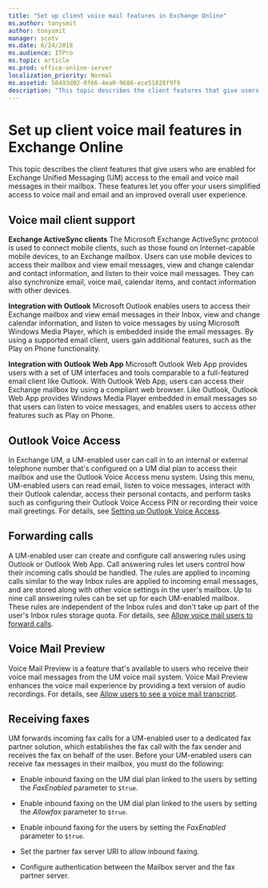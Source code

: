 ```yaml
---
title: "Set up client voice mail features in Exchange Online"
ms.author: tonysmit
author: tonysmit
manager: scotv
ms.date: 6/24/2018
ms.audience: ITPro
ms.topic: article
ms.prod: office-online-server
localization_priority: Normal
ms.assetid: 58493d02-0f66-4ea0-9686-ece51828f9f9
description: "This topic describes the client features that give users who are enabled for Exchange Unified Messaging (UM) access to the email and voice mail messages in their mailbox. These features let you offer your users simplified access to voice mail and email and an improved overall user experience."
---
```


# Set up client voice mail features in Exchange Online

This topic describes the client features that give users who are enabled for Exchange Unified Messaging (UM) access to the email and voice mail messages in their mailbox. These features let you offer your users simplified access to voice mail and email and an improved overall user experience.
  
## Voice mail client support
<a name="clientsupport"> </a>

 **Exchange ActiveSync clients** The Microsoft Exchange ActiveSync protocol is used to connect mobile clients, such as those found on Internet-capable mobile devices, to an Exchange mailbox. Users can use mobile devices to access their mailbox and view email messages, view and change calendar and contact information, and listen to their voice mail messages. They can also synchronize email, voice mail, calendar items, and contact information with other devices. 
  
 **Integration with Outlook** Microsoft Outlook enables users to access their Exchange mailbox and view email messages in their Inbox, view and change calendar information, and listen to voice messages by using Microsoft Windows Media Player, which is embedded inside the email messages. By using a supported email client, users gain additional features, such as the Play on Phone functionality. 
  
 **Integration with Outlook Web App** Microsoft Outlook Web App provides users with a set of UM interfaces and tools comparable to a full-featured email client like Outlook. With Outlook Web App, users can access their Exchange mailbox by using a compliant web browser. Like Outlook, Outlook Web App provides Windows Media Player embedded in email messages so that users can listen to voice messages, and enables users to access other features such as Play on Phone. 
  
## Outlook Voice Access
<a name="OutlookVoiceAccess"> </a>

In Exchange UM, a UM-enabled user can call in to an internal or external telephone number that's configured on a UM dial plan to access their mailbox and use the Outlook Voice Access menu system. Using this menu, UM-enabled users can read email, listen to voice messages, interact with their Outlook calendar, access their personal contacts, and perform tasks such as configuring their Outlook Voice Access PIN or recording their voice mail greetings. For details, see [Setting up Outlook Voice Access](set-up-outlook-voice-access.md).
  
## Forwarding calls
<a name="forwardingcalls"> </a>

A UM-enabled user can create and configure call answering rules using Outlook or Outlook Web App. Call answering rules let users control how their incoming calls should be handled. The rules are applied to incoming calls similar to the way Inbox rules are applied to incoming email messages, and are stored along with other voice settings in the user's mailbox. Up to nine call answering rules can be set up for each UM-enabled mailbox. These rules are independent of the Inbox rules and don't take up part of the user's Inbox rules storage quota. For details, see [Allow voice mail users to forward calls](allow-voice-mail-users-to-forward-calls.md).
  
## Voice Mail Preview
<a name="VoiceMailPreview"> </a>

Voice Mail Preview is a feature that's available to users who receive their voice mail messages from the UM voice mail system. Voice Mail Preview enhances the voice mail experience by providing a text version of audio recordings. For details, see [Allow users to see a voice mail transcript](allow-users-to-see-a-voice-mail-transcript.md).
  
## Receiving faxes
<a name="receivingfaxes"> </a>

UM forwards incoming fax calls for a UM-enabled user to a dedicated fax partner solution, which establishes the fax call with the fax sender and receives the fax on behalf of the user. Before your UM-enabled users can receive fax messages in their mailbox, you must do the following: 
  
- Enable inbound faxing on the UM dial plan linked to the users by setting the  _FaxEnabled_ parameter to  `$true`.
    
- Enable inbound faxing on the UM dial plan linked to the users by setting the  _Allowfax_ parameter to  `$true`.
    
- Enable inbound faxing for the users by setting the  _FaxEnabled_ parameter to  `$true`.
    
- Set the partner fax server URI to allow inbound faxing.
    
- Configure authentication between the Mailbox server and the fax partner server.
    

